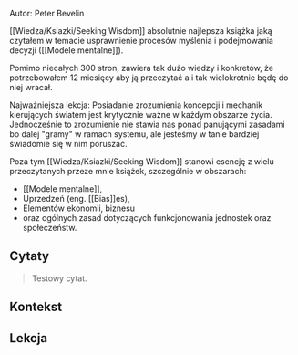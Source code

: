 Autor: Peter Bevelin

[[Wiedza/Ksiazki/Seeking Wisdom]] absolutnie najlepsza książka jaką czytałem w temacie usprawnienie procesów myślenia i podejmowania decyzji ([[Modele mentalne]]).

Pomimo niecałych 300 stron, zawiera tak dużo wiedzy i konkretów, że potrzebowałem 12 miesięcy aby ją przeczytać a i tak wielokrotnie będę do niej wracał. 

Najważniejsza lekcja: Posiadanie zrozumienia koncepcji i mechanik kierujących światem jest krytycznie ważne w każdym obszarze życia. Jednocześnie to zrozumienie nie stawia nas ponad panującymi zasadami bo dalej "gramy" w ramach systemu, ale jesteśmy w tanie bardziej świadomie się w nim poruszać. 

Poza tym [[Wiedza/Ksiazki/Seeking Wisdom]] stanowi esencję z wielu przeczytanych przeze mnie książek, szczególnie w obszarach: 
- [[Modele mentalne]], 
- Uprzedzeń (eng. [[Bias]]es), 
- Elementów ekonomii, biznesu 
- oraz ogólnych zasad dotyczących funkcjonowania jednostek oraz społeczeństw.

## Cytaty
> Testowy cytat.

## Kontekst

## Lekcja